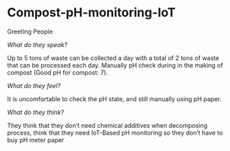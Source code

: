# Compost-pH-monitoring-IoT
Greeting People

*What do they speak?*

Up to 5 tons of waste can be collected a day with a total of 2 tons of waste that can be processed each day.
Manually pH check during in the making of compost (Good pH for compost: 7).

*What do they feel?*

It is uncomfortable to check the pH state, and still manually using pH paper.

*What do they think?*

They think that they don’t need chemical additives when decomposing process, think that they need IoT-Based pH monitoring so they don’t have to buy pH meter paper
